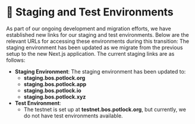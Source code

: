 # 📇 Staging and Test Environments

As part of our ongoing development and migration efforts, we have established new links for our staging and test environments. Below are the relevant URLs for accessing these environments during this transition: The staging environment has been updated as we migrate from the previous setup to the new Next.js application. The current staging links are as follows:

* **Staging Environment**: The staging environment has been updated to:
  * **staging.bos.potlock.org**
  * **staging.bos.potlock.app**
  * **staging.bos.potlock.io**
  * **staging.bos.potlock.xyz**
* **Test Environment**:
  * The testnet is set up at **testnet.bos.potlock.org**, but currently, we do not have test environments available.
